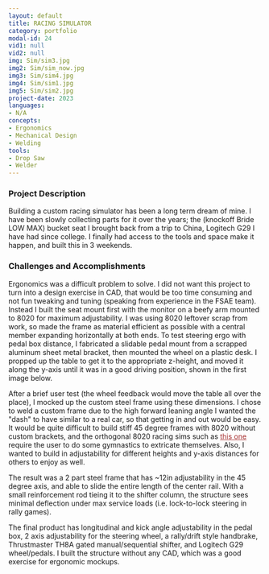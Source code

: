 ```yaml
---
layout: default
title: RACING SIMULATOR
category: portfolio
modal-id: 24
vid1: null
vid2: null
img: Sim/sim3.jpg
img2: Sim/sim_now.jpg
img3: Sim/sim4.jpg
img4: Sim/sim1.jpg
img5: Sim/sim2.jpg
project-date: 2023
languages:
- N/A
concepts:
- Ergonomics
- Mechanical Design
- Welding
tools:
- Drop Saw
- Welder
---
```


### Project Description

Building a custom racing simulator has been a long term dream of mine. I have been slowly collecting parts for it over the years; the (knockoff Bride LOW MAX) bucket seat I brought back from a trip to China, Logitech G29 I have had since college. I finally had access to the tools and space make it happen, and built this in 3 weekends.

### Challenges and Accomplishments

Ergonomics was a difficult problem to solve. I did not want this project to turn into a design exercise in CAD, that would be too time consuming and not fun tweaking and tuning (speaking from experience in the FSAE team). Instead I built the seat mount first with the monitor on a beefy arm mounted to 8020 for maximum adjustability. I was using 8020 leftover scrap from work, so made the frame as material efficient as possible with a central member expanding horizontally at both ends. To test steering ergo with pedal box distance, I fabricated a slidable pedal mount from a scrapped aluminum sheet metal bracket, then mounted the wheel on a plastic desk. I propped up the table to get it to the appropriate z-height, and moved it along the y-axis until it was in a good driving position, shown in the first image below.

After a brief user test (the wheel feedback would move the table all over the place), I mocked up the custom steel frame using these dimensions. I chose to weld a custom frame due to the high forward leaning angle I wanted the "dash" to have similar to a real car, so that getting in and out would be easy. It would be quite difficult to build stiff 45 degree frames with 8020 without custom brackets, and the orthogonal 8020 racing sims such as <a href="https://8020.net/diy2202-k1.html" style="color: #a83232" target="_blank">this one</a> require the user to do some gymnastics to extricate themselves. Also, I wanted to build in adjustability for different heights and y-axis distances for others to enjoy as well.

The result was a 2 part steel frame that has ~12in adjustability in the 45 degree axis, and able to slide the entire length of the center rail. With a small reinforcement rod tieing it to the shifter column, the structure sees minimal deflection under max service loads (i.e. lock-to-lock steering in rally games).

The final product has longitudinal and kick angle adjustability in the pedal box, 2 axis adjustability for the steering wheel, a rally/drift style handbrake, Thrustmaster TH8A gated manual/sequential shifter, and Logitech G29 wheel/pedals. I built the structure without any CAD, which was a good exercise for ergonomic mockups.
